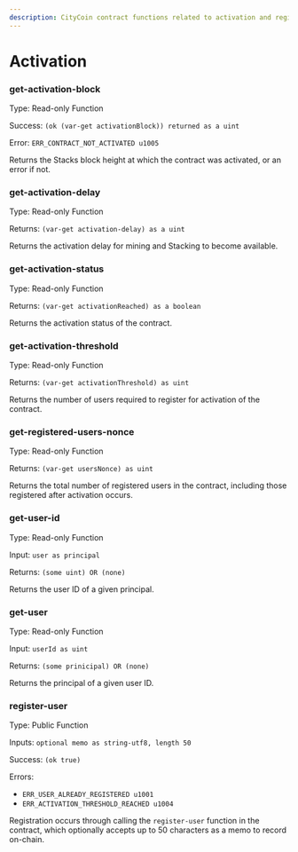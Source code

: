 ```yaml
---
description: CityCoin contract functions related to activation and registration.
---
```


# Activation

### get-activation-block

Type: Read-only Function

Success: `(ok (var-get activationBlock)) returned as a uint`

Error: `ERR_CONTRACT_NOT_ACTIVATED u1005`

Returns the Stacks block height at which the contract was activated, or an error if not.

### get-activation-delay

Type: Read-only Function

Returns: `(var-get activation-delay) as a uint`

Returns the activation delay for mining and Stacking to become available.

### get-activation-status

Type: Read-only Function

Returns: `(var-get activationReached) as a boolean`

Returns the activation status of the contract.

### get-activation-threshold

Type: Read-only Function

Returns: `(var-get activationThreshold) as uint`

Returns the number of users required to register for activation of the contract.

### get-registered-users-nonce

Type: Read-only Function

Returns: `(var-get usersNonce) as uint`

Returns the total number of registered users in the contract, including those registered after activation occurs.

### get-user-id

Type: Read-only Function

Input: `user as principal`

Returns: `(some uint) OR (none)`

Returns the user ID of a given principal.

### get-user

Type: Read-only Function

Input: `userId as uint`

Returns: `(some prinicipal) OR (none)`

Returns the principal of a given user ID.

### register-user

Type: Public Function

Inputs: `optional memo as string-utf8, length 50`

Success: `(ok true)`&#x20;

Errors:

* `ERR_USER_ALREADY_REGISTERED u1001`
* `ERR_ACTIVATION_THRESHOLD_REACHED u1004`

Registration occurs through calling the `register-user` function in the contract, which optionally accepts up to 50 characters as a memo to record on-chain.
